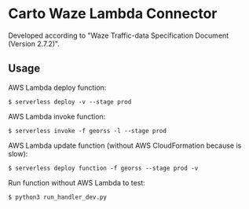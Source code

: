 # Carto Waze Lambda Connector

Developed according to "Waze Traffic-data Specification Document (Version 2.7.2)".

## Usage

AWS Lambda deploy function:

```
$ serverless deploy -v --stage prod
```

AWS Lambda  invoke function:

```
$ serverless invoke -f georss -l --stage prod
```

AWS Lambda update function (without AWS CloudFormation because is slow):

```
$ serverless deploy function -f georss --stage prod -v
```

Run function without AWS Lambda to test:

```
$ python3 run_handler_dev.py
```